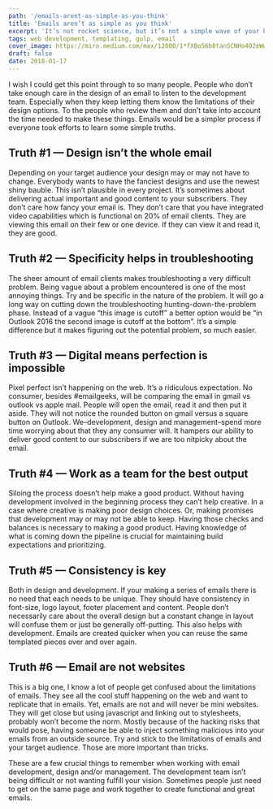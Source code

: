 ```yaml
---
path: '/emails-arent-as-simple-as-you-think'
title: 'Emails aren’t as simple as you think'
excerpt: 'It’s not rocket science, but it’s not a simple wave of your hand either'
tags: web development, templating, gulp, email
cover_image: https://miro.medium.com/max/12000/1*fXBo56b0tanSCNHo4O2eWw.jpeg
draft: false
date: 2018-01-17
---
```


I wish I could get this point through to so many people. People who don’t take enough care in the design of an email to listen to the development team. Especially when they keep letting them know the limitations of their design options. To the people who review them and don’t take into account the time needed to make these things. Emails would be a simpler process if everyone took efforts to learn some simple truths.

## Truth #1 — Design isn’t the whole email

Depending on your target audience your design may or may not have to change. Everybody wants to have the fanciest designs and use the newest shiny bauble. This isn’t plausible in every project. It’s sometimes about delivering actual important and good content to your subscribers. They don’t care how fancy your email is. They don’t care that you have integrated video capabilities which is functional on 20% of email clients. They are viewing this email on their few or one device. If they can view it and read it, they are good.

## Truth #2 — Specificity helps in troubleshooting

The sheer amount of email clients makes troubleshooting a very difficult problem. Being vague about a problem encountered is one of the most annoying things. Try and be specific in the nature of the problem. It will go a long way on cutting down the troubleshooting hunting-down-the-problem phase. Instead of a vague “this image is cutoff” a better option would be “in Outlook 2016 the second image is cutoff at the bottom”. It’s a simple difference but it makes figuring out the potential problem, so much easier.

## Truth #3 — Digital means perfection is impossible

Pixel perfect isn’t happening on the web. It’s a ridiculous expectation. No consumer, besides #emailgeeks, will be comparing the email in gmail vs outlook vs apple mail. People will open the email, read it and then put it aside. They will not notice the rounded button on gmail versus a square button on Outlook. We–development, design and management–spend more time worrying about that they any consumer will. It hampers our ability to deliver good content to our subscribers if we are too nitpicky about the email.

## Truth #4 — Work as a team for the best output

Siloing the process doesn’t help make a good product. Without having development involved in the beginning process they can’t help creative. In a case where creative is making poor design choices. Or, making promises that development may or may not be able to keep. Having those checks and balances is necessary to making a good product. Having knowledge of what is coming down the pipeline is crucial for maintaining build expectations and prioritizing.

## Truth #5 — Consistency is key

Both in design and development. If your making a series of emails there is no need that each needs to be unique. They should have consistency in font-size, logo layout, footer placement and content. People don’t necessarily care about the overall design but a constant change in layout will confuse them or just be generally off-putting. This also helps with development. Emails are created quicker when you can reuse the same templated pieces over and over again.

## Truth #6 — Email are not websites

This is a big one, I know a lot of people get confused about the limitations of emails. They see all the cool stuff happening on the web and want to replicate that in emails. Yet, emails are not and will never be mini websites. They will get close but using javascript and linking out to stylesheets, probably won’t become the norm. Mostly because of the hacking risks that would pose, having someone be able to inject something malicious into your emails from an outside source. Try and stick to the limitations of emails and your target audience. Those are more important than tricks.

These are a few crucial things to remember when working with email development, design and/or management. The development team isn’t being difficult or not wanting fulfill your vision. Sometimes people just need to get on the same page and work together to create functional and great emails.